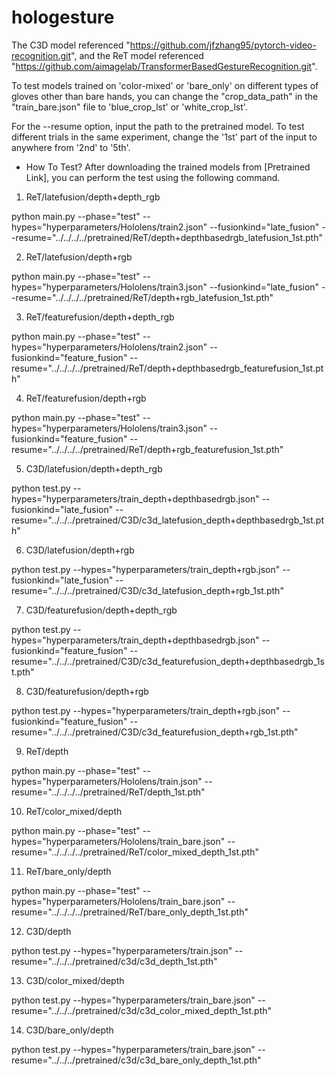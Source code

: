 # hologesture


The C3D model referenced "https://github.com/jfzhang95/pytorch-video-recognition.git",
and the ReT model referenced "https://github.com/aimagelab/TransformerBasedGestureRecognition.git".

To test models trained on 'color-mixed' or 'bare_only' on different types of gloves other than bare hands, you can change the "crop_data_path" in the "train_bare.json" file to 'blue_crop_lst' or 'white_crop_lst'.

For the --resume option, input the path to the pretrained model. To test different trials in the same experiment, change the '1st' part of the input to anywhere from '2nd' to '5th'.

- How To Test?
After downloading the trained models from [Pretrained Link],
you can perform the test using the following command.

1) ReT/latefusion/depth+depth_rgb

python main.py --phase="test" --hypes="hyperparameters/Hololens/train2.json" --fusionkind="late_fusion" --resume="../../../../pretrained/ReT/depth+depthbasedrgb_latefusion_1st.pth"

2) ReT/latefusion/depth+rgb

python main.py --phase="test" --hypes="hyperparameters/Hololens/train3.json" --fusionkind="late_fusion" --resume="../../../../pretrained/ReT/depth+rgb_latefusion_1st.pth"

3) ReT/featurefusion/depth+depth_rgb

python main.py --phase="test" --hypes="hyperparameters/Hololens/train2.json" --fusionkind="feature_fusion" --resume="../../../../pretrained/ReT/depth+depthbasedrgb_featurefusion_1st.pth"

4) ReT/featurefusion/depth+rgb

python main.py --phase="test" --hypes="hyperparameters/Hololens/train3.json" --fusionkind="feature_fusion" --resume="../../../../pretrained/ReT/depth+rgb_featurefusion_1st.pth"

5) C3D/latefusion/depth+depth_rgb

python test.py --hypes="hyperparameters/train_depth+depthbasedrgb.json" --fusionkind="late_fusion" --resume="../../../pretrained/C3D/c3d_latefusion_depth+depthbasedrgb_1st.pth"

6) C3D/latefusion/depth+rgb

python test.py --hypes="hyperparameters/train_depth+rgb.json" --fusionkind="late_fusion" --resume="../../../pretrained/C3D/c3d_latefusion_depth+rgb_1st.pth"

7) C3D/featurefusion/depth+depth_rgb

python test.py --hypes="hyperparameters/train_depth+depthbasedrgb.json" --fusionkind="feature_fusion" --resume="../../../pretrained/C3D/c3d_featurefusion_depth+depthbasedrgb_1st.pth"

8) C3D/featurefusion/depth+rgb

python test.py --hypes="hyperparameters/train_depth+rgb.json" --fusionkind="feature_fusion" --resume="../../../pretrained/C3D/c3d_featurefusion_depth+rgb_1st.pth"

9) ReT/depth

python main.py --phase="test" --hypes="hyperparameters/Hololens/train.json" --resume="../../../../pretrained/ReT/depth_1st.pth"

10) ReT/color_mixed/depth

python main.py --phase="test" --hypes="hyperparameters/Hololens/train_bare.json" --resume="../../../../pretrained/ReT/color_mixed_depth_1st.pth"

11) ReT/bare_only/depth

python main.py --phase="test" --hypes="hyperparameters/Hololens/train_bare.json" --resume="../../../../pretrained/ReT/bare_only_depth_1st.pth"

12) C3D/depth

python test.py --hypes="hyperparameters/train.json" --resume="../../../pretrained/c3d/c3d_depth_1st.pth"

13) C3D/color_mixed/depth

python test.py --hypes="hyperparameters/train_bare.json" --resume="../../../pretrained/c3d/c3d_color_mixed_depth_1st.pth"

14) C3D/bare_only/depth

python test.py --hypes="hyperparameters/train_bare.json" --resume="../../../pretrained/c3d/c3d_bare_only_depth_1st.pth"
